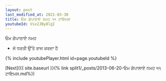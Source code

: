 ```yaml
---
layout: post
last_modified_at: 2021-03-30
title: ਓਮ ਗੋਪਾਠਾਏ ਨਮਹ ੧੧ ਟਾਇਮਸ
youtubeId: Vsx2JBy8lgI
---
```

 
 
 ਓਮ ਗੋਪਾਠਾਏ ਨਮਹ  
 
 -  ਜੋ ਧਰਤੀ ਉੱਤੇ ਰਾਜ ਕਰਦਾ ਹੈ 
 
  
 
  
 
 
 
 
 
 


{% include youtubePlayer.html id=page.youtubeId %}
 
[Next]({{ site.baseurl }}{% link  split1/_posts/2013-06-20-ਓਮ ਗੋਪਾਲਾਏ ਨਮਹ ੧੧ ਟਾਇਮਸ.md%})
 
